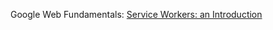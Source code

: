 <!-- Mozilla: The Service Worker Cookbook - Caching strategies [Cache, update and refresh](https://serviceworke.rs/strategy-cache-update-and-refresh_service-worker_doc.html) -->

Google Web Fundamentals: [Service Workers: an Introduction](https://developers.google.com/web/fundamentals/primers/service-workers/)